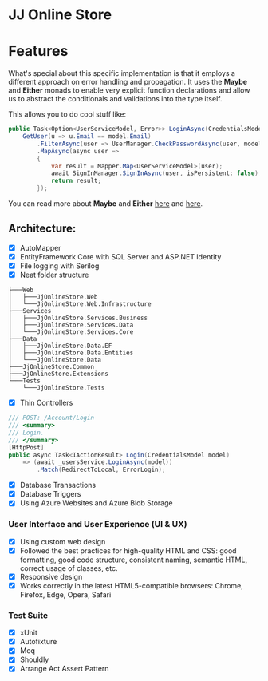 # JJ Online Store

# Features

What's special about this specific implementation is that it employs a different approach on error handling and propagation. It uses the **Maybe** and **Either** monads to enable very explicit function declarations and allow us to abstract the conditionals and validations into the type itself.

This allows you to do cool stuff like:

```csharp
public Task<Option<UserServiceModel, Error>> LoginAsync(CredentialsModel model) =>
    GetUser(u => u.Email == model.Email)
        .FilterAsync(user => UserManager.CheckPasswordAsync(user, model.Password), "Invalid credentials.".ToError())
        .MapAsync(async user =>
        {
            var result = Mapper.Map<UserServiceModel>(user);
            await SignInManager.SignInAsync(user, isPersistent: false);
            return result;
        });
```

You can read more about **Maybe** and **Either** [here](https://devadventures.net/2018/04/17/forget-object-reference-not-set-to-an-instance-of-an-object-functional-adventures-in-c/) and [here](https://devadventures.net/2018/09/20/real-life-examples-of-functional-c-sharp-either/).

## Architecture:
- [x] AutoMapper
- [x] EntityFramework Core with SQL Server and ASP.NET Identity
- [x] File logging with Serilog
- [x] Neat folder structure

```
├───Web
│   ├───JjOnlineStore.Web
│   └───JjOnlineStore.Web.Infrastructure
├───Services
│   ├───JjOnlineStore.Services.Business
│   ├───JjOnlineStore.Services.Data
│   └───JjOnlineStore.Services.Core
├───Data
│   ├───JjOnlineStore.Data.EF
│   ├───JjOnlineStore.Data.Entities
│   └───JjOnlineStore.Data
├───JjOnlineStore.Common
├───JjOnlineStore.Extensions
└───Tests
    └───JjOnlineStore.Tests
```
- [x] Thin Controllers

```csharp
/// POST: /Account/Login
/// <summary>
/// Login.
/// </summary>
[HttpPost]
public async Task<IActionResult> Login(CredentialsModel model)
    => (await _usersService.LoginAsync(model))
        .Match(RedirectToLocal, ErrorLogin);
```

- [x] Database Transactions
- [x] Database Triggers
- [x] Using Azure Websites and Azure Blob Storage

### User Interface and User Experience (UI & UX)
- [x] Using custom web design 
- [x] Followed the best practices for high-quality HTML and CSS: good formatting, good code structure, consistent naming, semantic HTML, correct usage of classes, etc.
- [x] Responsive design 
- [x] Works correctly in the latest HTML5-compatible browsers: Chrome, Firefox, Edge, Opera, Safari 

### Test Suite
- [x] xUnit
- [x] Autofixture
- [x] Moq
- [x] Shouldly
- [x] Arrange Act Assert Pattern
